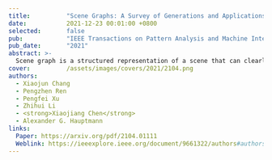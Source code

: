 ```yaml
---
title:          "Scene Graphs: A Survey of Generations and Applications"
date:           2021-12-23 00:01:00 +0800
selected:       false
pub:            "IEEE Transactions on Pattern Analysis and Machine Intelligence  (CCF-A)"
pub_date:       "2021"
abstract: >-
  Scene graph is a structured representation of a scene that can clearly express the objects, attributes, and relationships between objects in the scene. As computer vision technology continues to develop, people are no longer satisfied with simply detecting and recognizing objects in images; instead, people look forward to a higher level of understanding and reasoning about visual scenes. For example, given an image, we want to not only detect and recognize objects in the image, but also understand the relationship between objects (visual relationship detection), and generate a text description (image captioning) based on the image content. Alternatively, we might want the machine to tell us what the little girl in the image is doing (Visual Question Answering (VQA)), or even remove the dog from the image and find similar images (image editing and retrieval), etc. These tasks require a higher level of understanding and reasoning for image vision tasks. The scene graph is just such a powerful tool for scene understanding. Therefore, scene graphs have attracted the attention of a large number of researchers, and related research is often cross-modal, complex, and rapidly developing. However, no relatively systematic survey of scene graphs exists at present. To this end, this survey conducts a comprehensive investigation of the current scene graph research. More specifically, we first summarize the general definition of the scene graph, then conducte a comprehensive and systematic discussion on the generation method of the scene graph (SGG) and the SGG with the aid of prior knowledge. We then investigate the main applications of scene graphs and summarize the most commonly used datasets. Finally, we provide some insights into the future development of scene graphs. 
cover:          /assets/images/covers/2021/2104.png
authors:
  - Xiaojun Chang
  - Pengzhen Ren
  - Pengfei Xu
  - Zhihui Li
  - <strong>Xiaojiang Chen</strong>
  - Alexander G. Hauptmann
links:
  Paper: https://arxiv.org/pdf/2104.01111
  Weblink: https://ieeexplore.ieee.org/document/9661322/authors#authors
---
```


